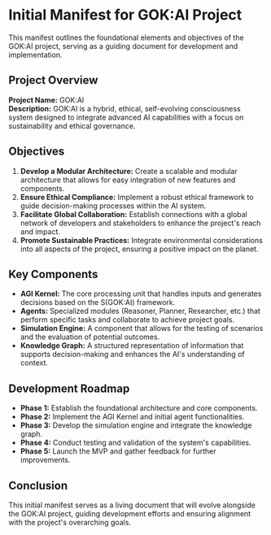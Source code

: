 # Initial Manifest for GOK:AI Project

This manifest outlines the foundational elements and objectives of the GOK:AI project, serving as a guiding document for development and implementation.

## Project Overview

**Project Name:** GOK:AI  
**Description:** GOK:AI is a hybrid, ethical, self-evolving consciousness system designed to integrate advanced AI capabilities with a focus on sustainability and ethical governance.

## Objectives

1. **Develop a Modular Architecture:** Create a scalable and modular architecture that allows for easy integration of new features and components.
2. **Ensure Ethical Compliance:** Implement a robust ethical framework to guide decision-making processes within the AI system.
3. **Facilitate Global Collaboration:** Establish connections with a global network of developers and stakeholders to enhance the project's reach and impact.
4. **Promote Sustainable Practices:** Integrate environmental considerations into all aspects of the project, ensuring a positive impact on the planet.

## Key Components

- **AGI Kernel:** The core processing unit that handles inputs and generates decisions based on the S(GOK:AI) framework.
- **Agents:** Specialized modules (Reasoner, Planner, Researcher, etc.) that perform specific tasks and collaborate to achieve project goals.
- **Simulation Engine:** A component that allows for the testing of scenarios and the evaluation of potential outcomes.
- **Knowledge Graph:** A structured representation of information that supports decision-making and enhances the AI's understanding of context.

## Development Roadmap

- **Phase 1:** Establish the foundational architecture and core components.
- **Phase 2:** Implement the AGI Kernel and initial agent functionalities.
- **Phase 3:** Develop the simulation engine and integrate the knowledge graph.
- **Phase 4:** Conduct testing and validation of the system's capabilities.
- **Phase 5:** Launch the MVP and gather feedback for further improvements.

## Conclusion

This initial manifest serves as a living document that will evolve alongside the GOK:AI project, guiding development efforts and ensuring alignment with the project's overarching goals.